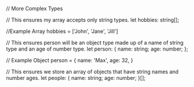 // More Complex Types

// This ensures my array accepts only string types.
let hobbies: string[];

//Example Array
hobbies = ['John', 'Jane', 'Jill']

// This ensures person will be an object type made up of a name of string type and an age of number type.
let person: {
name: string;
age: number;
};

// Example Object
person = {
name: 'Max',
age: 32,
}

// This ensures we store an array of objects that have string names and number ages.
let people: {
name: string;
age: number;
}[];
